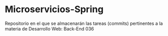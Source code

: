 # Microservicios-Spring
Repositorio en el que se almacenarán las tareas (commits) pertinentes a la materia de Desarrollo Web: Back-End 036
